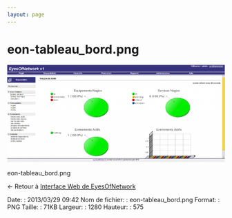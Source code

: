 ```yaml
---
layout: page
---
```


eon-tableau\_bord.png
=====================

[![eon-tableau\_bord.png](../assets/media/eon-tableau_bord.png@cache=&w=900&h=404 "eon-tableau_bord.png")](../assets/media/eon-tableau_bord.png@cache= "Afficher le fichier original")

eon-tableau\_bord.png

← Retour à [Interface Web de
EyesOfNetwork](../eyesofnetwork/eyesofnetwork-interface.html "eyesofnetwork:eyesofnetwork-interface")

Date:
:   2013/03/29 09:42
Nom de fichier:
:   eon-tableau\_bord.png
Format:
:   PNG
Taille:
:   71KB
Largeur:
:   1280
Hauteur:
:   575

